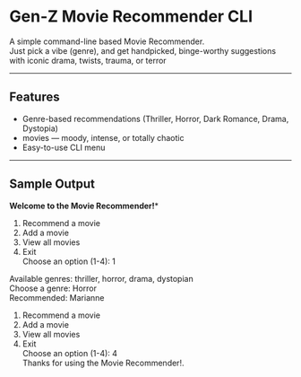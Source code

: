 # Gen-Z Movie Recommender CLI

A simple command-line based Movie Recommender.  
Just pick a vibe (genre), and get handpicked, binge-worthy suggestions with iconic drama, twists, trauma, or terror 

---

## Features

- Genre-based recommendations (Thriller, Horror, Dark Romance, Drama, Dystopia)
- movies — moody, intense, or totally chaotic
- Easy-to-use CLI menu


---

##  Sample Output

************Welcome to the Movie Recommender!*************<br>

1. Recommend a movie<br>
2. Add a movie<br>
3. View all movies<br>
4. Exit<br>
Choose an option (1-4): 1<br>

Available genres: thriller, horror, drama, dystopian<br>
Choose a genre: Horror<br>
Recommended: Marianne<br>

1. Recommend a movie<br>
2. Add a movie<br>
3. View all movies<br>
4. Exit<br>
Choose an option (1-4): 4<br>
Thanks for using the Movie Recommender!.